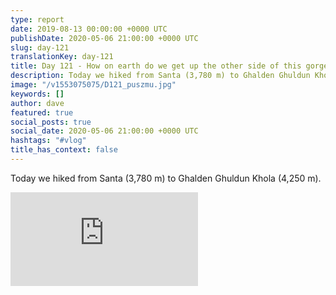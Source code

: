 ```yaml
---
type: report
date: 2019-08-13 00:00:00 +0000 UTC
publishDate: 2020-05-06 21:00:00 +0000 UTC
slug: day-121
translationKey: day-121
title: Day 121 - How on earth do we get up the other side of this gorge?
description: Today we hiked from Santa (3,780 m) to Ghalden Ghuldun Khola (4,250 m).
image: "/v1553075075/D121_puszmu.jpg"
keywords: []
author: dave
featured: true
social_posts: true
social_date: 2020-05-06 21:00:00 +0000 UTC
hashtags: "#vlog"
title_has_context: false
---
```


Today we hiked from Santa (3,780 m) to Ghalden Ghuldun Khola (4,250 m).

<iframe class="youtube75" src="https://www.youtube.com/embed/SCOARPF6Mw4" frameborder="0" allow="accelerometer; autoplay; encrypted-media; gyroscope; picture-in-picture" allowfullscreen></iframe>

